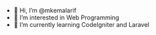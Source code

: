 - 👋 Hi, I’m @mkemalarif
- 👀 I’m interested in Web Programming
- 🌱 I’m currently learning CodeIgniter and Laravel

<!---
mkemalarif/mkemalarif is a ✨ special ✨ repository because its `README.md` (this file) appears on your GitHub profile.
You can click the Preview link to take a look at your changes.
--->
